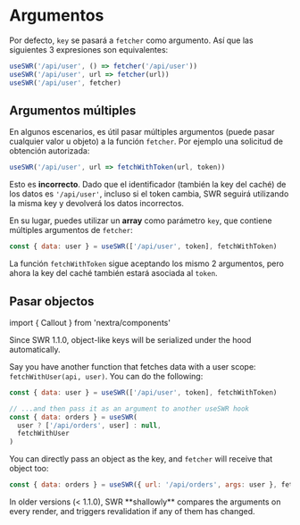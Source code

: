 # Argumentos

Por defecto, `key` se pasará a `fetcher` como argumento. Así que las siguientes 3 expresiones son equivalentes:

```js
useSWR('/api/user', () => fetcher('/api/user'))
useSWR('/api/user', url => fetcher(url))
useSWR('/api/user', fetcher)
```

## Argumentos múltiples

En algunos escenarios, es útil pasar múltiples argumentos (puede pasar cualquier valor u objeto) a
la función `fetcher`. Por ejemplo una solicitud de obtención autorizada:

```js
useSWR('/api/user', url => fetchWithToken(url, token))
```

Esto es **incorrecto**. Dado que el identificador (también la key del caché) de los datos es `'/api/user'`, incluso si el token cambia, SWR seguirá utilizando la misma key y devolverá los datos incorrectos.

En su lugar, puedes utilizar un **array** como parámetro `key`, que contiene múltiples argumentos de `fetcher`:

```js
const { data: user } = useSWR(['/api/user', token], fetchWithToken)
```

La función `fetchWithToken` sigue aceptando los mismo 2 argumentos, pero ahora la key del caché también estará asociada al `token`.

## Pasar objectos

import { Callout } from 'nextra/components'

<Callout>
  Since SWR 1.1.0, object-like keys will be serialized under the hood automatically. 
</Callout>
  
Say you have another function that fetches data with a user scope: `fetchWithUser(api, user)`. You can do the following:

```js
const { data: user } = useSWR(['/api/user', token], fetchWithToken)

// ...and then pass it as an argument to another useSWR hook
const { data: orders } = useSWR(
  user ? ['/api/orders', user] : null,
  fetchWithUser
)
```

You can directly pass an object as the key, and `fetcher` will receive that object too:

```js
const { data: orders } = useSWR({ url: '/api/orders', args: user }, fetcher)
```

<Callout emoji="⚠️">
  In older versions (< 1.1.0), SWR **shallowly** compares the arguments on every render, and triggers revalidation if any of them has changed. 
</Callout>
